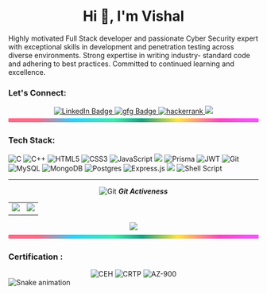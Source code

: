 

<h1 align="center">Hi 👋, I'm Vishal </h1>
<p>
  Highly motivated Full Stack developer and passionate Cyber Security expert with exceptional skills in development and penetration
  testing across diverse environments. Strong expertise in writing industry- standard code and adhering to best practices. Committed to continued
  learning and excellence.
</p>


<h3 align="left">Let's Connect:</h3>

<div id="badges" align = "center">
  <a href="https://www.linkedin.com/in/vishalpatsariya/">
    <img src="https://img.shields.io/badge/LinkedIn-blue?style=for-the-badge&logo=linkedin&logoColor=white" alt="LinkedIn Badge"/>
  </a>
    <a href="https://leetcode.com/itachi982/">
    <img src="https://img.shields.io/badge/-LeetCode-FFA116?style=for-the-badge&logo=LeetCode&logoColor=black" alt="gfg Badge"/>
  </a>
    <a href="https://www.hackerrank.com/profile/vishalpatsariya2">
      <img src="https://img.shields.io/badge/-Hackerrank-2EC866?style=for-the-badge&logo=HackerRank&logoColor=white" alt="hackerrank"/>
    </a>
   <a href="https://medium.com/@vishalpatsariya99">
      <img src="https://img.shields.io/badge/Medium-12100E?style=for-the-badge&logo=medium&logoColor=white/ alt="Medium">
    </a>

</div>

<img src="https://github.com/ArshErgon/ArshErgon/blob/main/assets/header/lineBar.png" width="100%" height="8px"/>

<h3 align="left">Tech Stack: </h3>

![C](https://img.shields.io/badge/c-%2300599C.svg?style=for-the-badge&logo=c&logoColor=white)
![C++](https://img.shields.io/badge/c++-%2300599C.svg?style=for-the-badge&logo=c%2B%2B&logoColor=white)
![HTML5](https://img.shields.io/badge/html5-%23E34F26.svg?style=for-the-badge&logo=html5&logoColor=white)
![CSS3](https://img.shields.io/badge/css3-%231572B6.svg?style=for-the-badge&logo=css3&logoColor=white)
![JavaScript](https://img.shields.io/badge/javascript-%23323330.svg?style=for-the-badge&logo=javascript&logoColor=%23F7DF1E)
[![](https://img.shields.io/badge/React--61DAFB?style=for-the-badge&logo=React)](#) 
![Prisma](https://img.shields.io/badge/Prisma-3982CE?style=for-the-badge&logo=Prisma&logoColor=white)
![JWT](https://img.shields.io/badge/JWT-black?style=for-the-badge&logo=JSON%20web%20tokens)
![Git](https://img.shields.io/badge/git-%23F05033.svg?style=for-the-badge&logo=git&logoColor=white)
![MySQL](https://img.shields.io/badge/mysql-%2300f.svg?style=for-the-badge&logo=mysql&logoColor=white)
![MongoDB](https://img.shields.io/badge/MongoDB-%234ea94b.svg?style=for-the-badge&logo=mongodb&logoColor=white)
![Postgres](https://img.shields.io/badge/postgres-%23316192.svg?style=for-the-badge&logo=postgresql&logoColor=white)
![Express.js](https://img.shields.io/badge/express.js-%23404d59.svg?style=for-the-badge&logo=express&logoColor=%2361DAFB)
[![](https://img.shields.io/badge/Linux--FCC624?style=for-the-badge&logo=Linux)](#)
![Shell Script](https://img.shields.io/badge/shell_script-%23121011.svg?style=for-the-badge&logo=gnu-bash&logoColor=white)



<hr>
<p align="center">
<img src="https://media.giphy.com/media/W5eoZHPpUx9sapR0eu/giphy.gif" width="30px" alt="Git"/>&nbsp;<i><b>Git Activeness</b></i></p>
 
<table cellpadding="0">
  <tr style="padding: 0">
    <!-- GitHub Stats Card -->  
    <td valign="top"><img height="200" src="https://github-readme-stats.vercel.app/api?username=itachi982&show_icons=true&theme=gruvbox"/></td>
    <!-- GitHub Top Language Card -->
    <td valign="top"><img height="200" src="https://github-readme-stats.vercel.app/api/top-langs/?username=itachi982&theme=radical&layout=compact&custom_title=Languages"/></td>
  </tr>
</table>

<p align="center">
  <img src="https://github-readme-streak-stats.herokuapp.com?user=itachi982&theme=dark&show_icons=true)](https://git.io/streak-stats" /> 
<img src="https://github.com/ArshErgon/ArshErgon/blob/main/assets/header/lineBar.png" width="100%" height="8px"/>

<h3 align="left">Certification : </h3>

<div id="Certifications" align = "center">
  <img src="https://img.shields.io/badge/CEH-Certified-green.svg" alt="CEH">
  <img src="https://img.shields.io/badge/CRTP-Certified-green.svg" alt="CRTP">
  <img src="https://img.shields.io/badge/AZ--900-Certified-green.svg" alt="AZ-900">

</div>
<img src="https://raw.githubusercontent.com/itachi982/itachi982/output/snake.svg" alt="Snake animation" />

